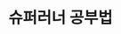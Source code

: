 ---
toc: true
layout: post
categories: [markdown, bookreview, self-development]
title: 슈퍼러너 공부법
description: 조나단 레비 지음, 이현정 옮김
---